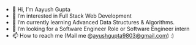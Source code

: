 - 👋 Hi, I’m Aayush Gupta
- 👀 I’m interested in Full Stack Web Development
- 🌱 I’m currently learning Advanced Data Structures & Algorithms.
- 💞️ I’m looking for a Software Engineer Role or Software Engineer intern
- 📫 How to reach me (Mail me @ayushgupta9803@gmail.com) :)

<!---
ayushgupta9803/ayushgupta9803 is a ✨ special ✨ repository because its `README.md` (this file) appears on your GitHub profile.
You can click the Preview link to take a look at your changes.
--->
